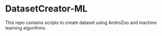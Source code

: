 # DatasetCreator-ML
This repo contains scripts to create dataset using AndroZoo and machine learning algorithms.
